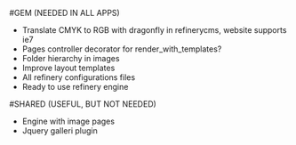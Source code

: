 #GEM (NEEDED IN ALL APPS)
* Translate CMYK to RGB with dragonfly in refinerycms, website supports ie7
* Pages controller decorator for render_with_templates?
* Folder hierarchy in images
* Improve layout templates
* All refinery configurations files
* Ready to use refinery engine

#SHARED (USEFUL, BUT NOT NEEDED)
* Engine with image pages
* Jquery galleri plugin